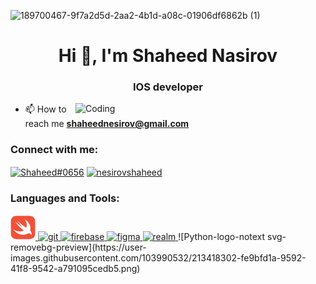 ![189700467-9f7a2d5d-2aa2-4b1d-a08c-01906df6862b (1)](https://user-images.githubusercontent.com/103990532/189705559-4b84bcf0-5291-4915-990f-08c86e3e8837.jpg)
<h1 align="center">Hi 👋, I'm Shaheed Nasirov</h1>
<h3 align="center">IOS developer</h3>
<img align="right" alt="Coding" width="400" src="https://miro.medium.com/max/1400/1*vJjJ3Mdok6Rvxx85IIRqBQ.gif">

- 📫 How to reach me **shaheednesirov@gmail.com**

<h3 align="left">Connect with me:</h3>
<p align="left">
  <a href="https://discord.gg/Shaheed#0656" target="blank"><img align="center" src="https://raw.githubusercontent.com/rahuldkjain/github-profile-readme-generator/master/src/images/icons/Social/discord.svg" alt="Shaheed#0656" height="30" width="40" /></a>
<a href="https://twitter.com/nesirovshaheed" target="blank"><img align="center" src="https://raw.githubusercontent.com/rahuldkjain/github-profile-readme-generator/master/src/images/icons/Social/twitter.svg" alt="nesirovshaheed" height="30" width="40" /></a>

</p>
<h3 align="left">Languages and Tools:</h3>
<a href="https://developer.apple.com/swift/" target="_blank" rel="noreferrer"> <img src="https://raw.githubusercontent.com/devicons/devicon/master/icons/swift/swift-original.svg" alt="swift" width="40" height="40"/> </a> 
<a href="https://git-scm.com/" target="_blank" rel="noreferrer"> <img src="https://www.vectorlogo.zone/logos/git-scm/git-scm-icon.svg" alt="git" width="40" height="40"/> </a>
<a href="https://firebase.google.com/" target="_blank" rel="noreferrer"> <img src="https://www.vectorlogo.zone/logos/firebase/firebase-icon.svg" alt="firebase" width="40" height="40"/> </a>
<a href="https://www.figma.com/" target="_blank" rel="noreferrer"> <img src="https://www.vectorlogo.zone/logos/figma/figma-icon.svg" alt="figma" width="40" height="40"/> </a> 
<a href="https://realm.io/" target="_blank" rel="noreferrer"> <img src="https://raw.githubusercontent.com/bestofjs/bestofjs-webui/8665e8c267a0215f3159df28b33c365198101df5/public/logos/realm.svg" alt="realm" width="40" height="40"/>
</a>
![Python-logo-notext svg-removebg-preview](https://user-images.githubusercontent.com/103990532/213418302-fe9bfd1a-9592-41f8-9542-a791095cedb5.png)
